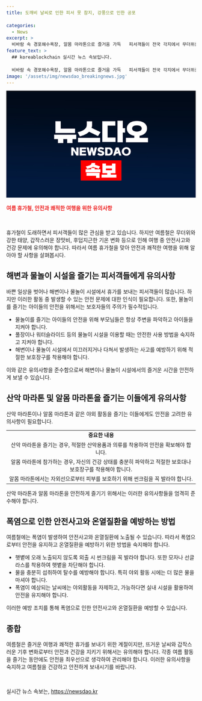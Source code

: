 ```yaml
---
title: 도깨비 날씨로 인한 피서 못 참지, 강풍으로 인한 공포

categories:
  - News
excerpt: >
  비바람 속 경포해수욕장, 알몸 마라톤으로 즐거움 가득   피서객들이 전국 각지에서 무더위를 피해 흥청망청 했던 첫 주말, 경포해수욕장에서는 물놀이를 즐기는 아이들과 아이들을 담는 부모들이 즐거운 모습을 보였다. 더위를 피해 피서객들은 인근 순긋해변, 솔향기 캠핑장 등을 찾아 폭염을 피했고, 충북에서는 알몸 마라톤대회가 열려 많은 사람들의 관심을 끌었다. 그러나 폭염으로 나무 전도, 고립 등의 피해도 나타났고, 싸이의 콘서트에서는 관객들이 탈진 증상을 호소하며 병원으로 옮겨졌다. (156자)
feature_text: >
  ## koreablockchain 실시간 뉴스 속보입니다.

  비바람 속 경포해수욕장, 알몸 마라톤으로 즐거움 가득   피서객들이 전국 각지에서 무더위를 피해 흥청망청 했던 첫 주말, 경포해수욕장에서는 물놀이를 즐기는 아이들과 아이들을 담는 부모들이 즐거운 모습을 보였다. 더위를 피해 피서객들은 인근 순긋해변, 솔향기 캠핑장 등을 찾아 폭염을 피했고, 충북에서는 알몸 마라톤대회가 열려 많은 사람들의 관심을 끌었다. 그러나 폭염으로 나무 전도, 고립 등의 피해도 나타났고, 싸이의 콘서트에서는 관객들이 탈진 증상을 호소하며 병원으로 옮겨졌다. (156자)
image: '/assets/img/newsdao_breakingnews.jpg'
---
```


<p><img src="/assets/img/newsdao_breakingnews.jpg" alt="koreablockchain 속보" /></p>

<p><b><span style="color: #ee2323;">여름 휴가철, 안전과 쾌적한 여행을 위한 유의사항</span></b></p>

<p data-ke-size="size16">&nbsp;</p>

<p>휴가철이 도래하면서 피서객들이 많은 관심을 받고 있습니다. 하지만 여름철은 무더위와 강한 태양, 갑작스러운 장맛비, 후덥지근한 기온 변화 등으로 인해 여행 중 안전사고와 건강 문제에 유의해야 합니다. 따라서 여름 휴가철을 맞아 안전과 쾌적한 여행을 위해 알아야 할 사항을 살펴봅시다.</p>

<h2 data-ke-size="size26">해변과 물놀이 시설을 즐기는 피서객들에게 유의사항</h2>

<p>바쁜 일상을 벗어나 해변이나 물놀이 시설에서 휴가를 보내는 피서객들이 많습니다. 하지만 이러한 활동 중 발생할 수 있는 안전 문제에 대한 인식이 필요합니다. 또한, 물놀이를 즐기는 아이들의 안전을 위해서는 보호자들의 주의가 필수적입니다.</p>

<ul>
  <li>물놀이를 즐기는 아이들의 안전을 위해 부모님들은 항상 주변을 파악하고 아이들을 지켜야 합니다.</li>
  <li>풀장이나 워터슬라이드 등의 물놀이 시설을 이용할 때는 안전한 사용 방법을 숙지하고 지켜야 합니다.</li>
  <li>해변이나 물놀이 시설에서 미끄러지거나 다쳐서 발생하는 사고를 예방하기 위해 적절한 보호장구를 착용해야 합니다.</li>
</ul>

<p>이와 같은 유의사항을 준수함으로써 해변이나 물놀이 시설에서의 즐거운 시간을 안전하게 보낼 수 있습니다.</p>

<h2 data-ke-size="size26">산악 마라톤 및 알몸 마라톤을 즐기는 이들에게 유의사항</h2>

<p>산악 마라톤이나 알몸 마라톤과 같은 야외 활동을 즐기는 이들에게도 안전을 고려한 유의사항이 필요합니다.</p>

<table>
  <tr>
    <td style="text-align: center; height: 17px;"><b>중요한 내용</b></td>
  </tr>
  <tr>
    <td style="text-align: center; height: 17px;">산악 마라톤을 즐기는 경우, 적절한 산악용품과 의류를 착용하여 안전을 확보해야 합니다.</td>
  </tr>
  <tr>
    <td style="text-align: center; height: 17px;">알몸 마라톤에 참가하는 경우, 자신의 건강 상태를 충분히 파악하고 적절한 보호대나 보호장구를 착용해야 합니다.</td>
  </tr>
  <tr>
    <td style="text-align: center; height: 17px;">알몸 마라톤에서는 자외선으로부터 피부를 보호하기 위해 썬크림을 꼭 발라야 합니다.</td>
  </tr>
</table>

<p>산악 마라톤과 알몸 마라톤을 안전하게 즐기기 위해서는 이러한 유의사항들을 엄격히 준수해야 합니다.</p>

<h2 data-ke-size="size26">폭염으로 인한 안전사고와 온열질환을 예방하는 방법</h2>

<p>여름철에는 폭염이 발생하여 안전사고와 온열질환에 노출될 수 있습니다. 따라서 폭염으로부터 안전을 유지하고 온열질환을 예방하기 위한 방법을 숙지해야 합니다.</p>

<ul>
  <li>햇볕에 오래 노출되지 않도록 외출 시 썬크림을 꼭 발라야 합니다. 또한 모자나 선글라스를 착용하여 햇볕을 차단해야 합니다.</li>
  <li>물을 충분히 섭취하여 탈수를 예방해야 합니다. 특히 야외 활동 시에는 더 많은 물을 마셔야 합니다.</li>
  <li>폭염이 예상되는 날씨에는 야외활동을 자제하고, 가능하다면 실내 시설을 활용하여 안전을 유지해야 합니다.</li>
</ul>

<p>이러한 예방 조치를 통해 폭염으로 인한 안전사고와 온열질환을 예방할 수 있습니다.</p>

<h2 data-ke-size="size26">종합</h2>

<p>여름철은 즐거운 여행과 쾌적한 휴가를 보내기 위한 계절이지만, 뜨거운 날씨와 갑작스러운 기후 변화로부터 안전과 건강을 지키기 위해서는 유의해야 합니다. 각종 여름 활동을 즐기는 동안에도 안전을 최우선으로 생각하여 관리해야 합니다. 이러한 유의사항을 숙지하고 여름철을 건강하고 안전하게 보내시기를 바랍니다.</p>

<p data-ke-size="size16">&nbsp;</p>
실시간 뉴스 속보는, <a href="https://newsdao.kr" rel="dofollow">https://newsdao.kr</a>


